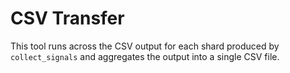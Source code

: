 # CSV Transfer

This tool runs across the CSV output for each shard produced by
`collect_signals` and aggregates the output into a single CSV file.
